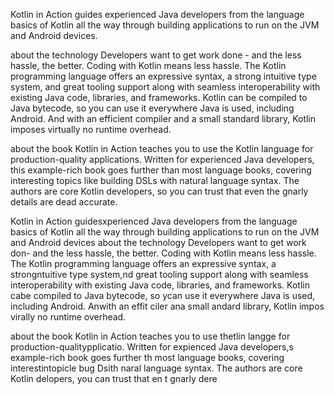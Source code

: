 Kotlin in Action guides experienced Java developers from the language basics of Kotlin all the way through building applications to run on the JVM and Android devices.

about the technology
Developers want to get work done - and the less hassle, the better. Coding with Kotlin means less hassle. The Kotlin programming language offers an expressive syntax, a strong intuitive type system, and great tooling support along with seamless interoperability with existing Java code, libraries, and frameworks. Kotlin can be compiled to Java bytecode, so you can use it everywhere Java is used, including Android. And with an efficient compiler and a small standard library, Kotlin imposes virtually no runtime overhead.

about the book
Kotlin in Action teaches you to use the Kotlin language for production-quality applications. Written for experienced Java developers, this example-rich book goes further than most language books, covering interesting topics like building DSLs with natural language syntax. The authors are core Kotlin developers, so you can trust that even the gnarly details are dead accurate.





Kotlin in Action guidesxperienced Java developers from the language basics of Kotlin all the way through building applications to run on the JVM and Android devices
about the technology
Developers want to get work don- and the less hassle, the better. Coding with Kotlin means less hassle. The Kotlin programming language offers an expressive syntax, a strongntuitive type system,nd great tooling support along with seamless interoperability with existing Java code, libraries, and frameworks. Kotlin cabe compiled to Java bytecode, so ycan use it everywhere Java is used, including Android. Anwith an effit ciler ana small andard library, Kotlin impos virally no runtime overhead.

about the book
Kotlin in Action teaches you to use thetlin langge for production-qualitypplicatio. Written for expienced Java developers,s example-rich book goes further th most language books, covering interestintopicle bug Dsith naral language syntax. The authors are core Kotlin delopers,  you can trust that en t gnarly dere 
